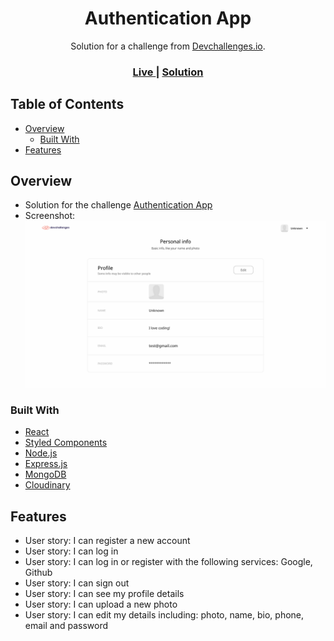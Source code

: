 <h1 align="center">Authentication App</h1>

<div align="center">
   Solution for a challenge from  <a href="http://devchallenges.io" target="_blank">Devchallenges.io</a>.
</div>

<div align="center">
  <h3>
    <a href="https://devc-authentication-app.netlify.app">
      Live
    </a>
    <span> | </span>
    <a href="https://github.com/eraybarslan/devc-authentication-app/">
      Solution
    </a>
  </h3>
</div>

## Table of Contents

- [Overview](#overview)
  - [Built With](#built-with)
- [Features](#features)

## Overview

- Solution for the challenge [Authentication App](https://devchallenges.io/challenges/N1fvBjQfhlkctmwj1tnw)
- Screenshot: ![desktop_screenshot](/client/public/ss_desktop.png)

### Built With

- [React](https://reactjs.org/)
- [Styled Components](https://styled-components.com/)
- [Node.js](https://nodejs.org/)
- [Express.js](https://expressjs.com/)
- [MongoDB](https://www.mongodb.com/)
- [Cloudinary](https://cloudinary.com/)

## Features

- User story: I can register a new account
- User story: I can log in
- User story: I can log in or register with the following services: Google, Github
- User story: I can sign out
- User story: I can see my profile details
- User story: I can upload a new photo
- User story: I can edit my details including: photo, name, bio, phone, email and password